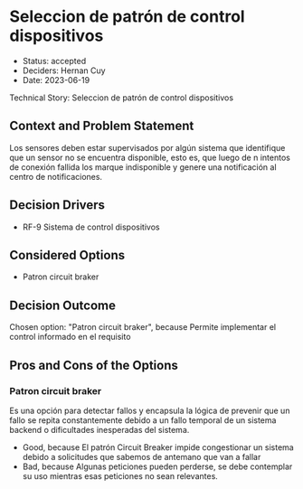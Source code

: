 # Seleccion de patrón de control dispositivos

* Status: accepted
* Deciders: Hernan Cuy
* Date: 2023-06-19

Technical Story: Seleccion de patrón de control dispositivos

## Context and Problem Statement

Los sensores deben estar supervisados por algún sistema que identifique que un sensor no se encuentra disponible, esto es, que luego de n intentos de conexión fallida los marque indisponible y genere una notificación al centro de notificaciones.

## Decision Drivers

* RF-9 Sistema de control dispositivos

## Considered Options

* Patron circuit braker

## Decision Outcome

Chosen option: "Patron circuit braker", because Permite implementar el control informado en el requisito

## Pros and Cons of the Options

### Patron circuit braker

Es una opción para detectar fallos y encapsula la lógica de prevenir que un fallo se repita constantemente debido a un fallo temporal de un sistema backend o dificultades inesperadas del sistema.

* Good, because El patrón Circuit Breaker impide congestionar un sistema debido a solicitudes que sabemos de antemano que van a fallar
* Bad, because Algunas peticiones pueden perderse, se debe contemplar su uso mientras esas peticiones no sean relevantes.

